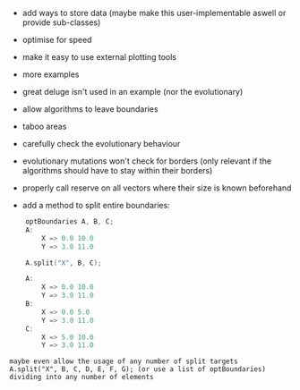 - add ways to store data (maybe make this user-implementable aswell or provide sub-classes)
- optimise for speed  
- make it easy to use external plotting tools  
- more examples  
- great deluge isn't used in an example (nor the evolutionary)  
- allow algorithms to leave boundaries  
- taboo areas  
- carefully check the evolutionary behaviour  
- evolutionary mutations won't check for borders (only relevant if the algorithms should have to stay within their borders)
- properly call reserve on all vectors where their size is known beforehand

- add a method to split entire boundaries:
```cpp
    optBoundaries A, B, C;
    A:
        X => 0.0 10.0
        Y => 3.0 11.0

    A.split("X", B, C);

    A:
        X => 0.0 10.0
        Y => 3.0 11.0
    B:
        X => 0.0 5.0
        Y => 3.0 11.0
    C:
        X => 5.0 10.0
        Y => 3.0 11.0
```
    maybe even allow the usage of any number of split targets
    A.split("X", B, C, D, E, F, G); (or use a list of optBoundaries)
    dividing into any number of elements
